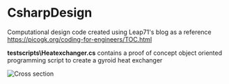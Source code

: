 # CsharpDesign
Computational design code created using Leap71's blog as a reference
https://picogk.org/coding-for-engineers/TOC.html

<b>testscripts\Heatexchanger.cs</b> contains a proof of concept object oriented programming script to create a gyroid heat exchanger

![Cross section](https://github.com/AjitPonnappan/CsharpDesign/CrossSection.png?raw=true)